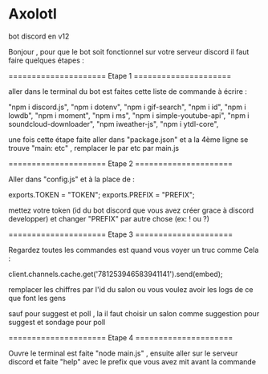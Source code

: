 # Axolotl
bot discord en v12 

Bonjour , pour que le bot soit fonctionnel sur votre serveur discord il faut faire quelques étapes :

===================== Etape 1 =====================


aller dans le terminal du bot est faites cette liste de commande à écrire :

"npm i discord.js",
"npm i dotenv",
"npm i gif-search",
"npm i id",
"npm i lowdb",
"npm i moment",
"npm i ms",
"npm i simple-youtube-api",
"npm i soundcloud-downloader",
"npm iweather-js",
"npm i ytdl-core",

une fois cette étape faite aller dans "package.json" et a la 4ème ligne se trouve "main: etc" , remplacer le par etc par main.js

===================== Etape 2 =====================


Aller dans "config.js" et à la place de :

exports.TOKEN = "TOKEN"; 
exports.PREFIX = "PREFIX";

mettez votre token (id du bot discord que vous avez créer grace à discord developper) et changer "PREFIX" par autre chose (ex: ! ou ?)


===================== Etape 3 =====================


Regardez toutes les commandes est quand vous voyer un truc comme Cela :

client.channels.cache.get('781253946583941141').send(embed);

remplacer les chiffres par l'id du salon ou vous voulez avoir les logs de ce que font les gens

sauf pour suggest et poll , la il faut choisir un salon comme suggestion pour suggest et sondage pour poll

===================== Etape 4 =====================

Ouvre le terminal est faite "node main.js" , ensuite aller sur le serveur discord et faite "help" avec le prefix que vous avez mit avant la commande
